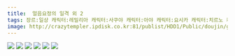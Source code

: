 ```yaml
---
title:  얼음요정의 일격 외 2
tags: 장르:일상 캐릭터:레밀리아 캐릭터:사쿠야 캐릭터:아야 캐릭터:요시카 캐릭터:치르노 캐릭터:코가사 캐릭터:파츄리 もや造 동방_웹코믹
image: http://crazytempler.ipdisk.co.kr:81/publist/HDD1/Public/doujin/ghap/5560/001.jpg
---
```

<img src="http://crazytempler.ipdisk.co.kr:81/publist/HDD1/Public/doujin/ghap/5560/001.jpg">
<img src="http://crazytempler.ipdisk.co.kr:81/publist/HDD1/Public/doujin/ghap/5560/002.jpg">
<img src="http://crazytempler.ipdisk.co.kr:81/publist/HDD1/Public/doujin/ghap/5560/003.jpg">
<img src="http://crazytempler.ipdisk.co.kr:81/publist/HDD1/Public/doujin/ghap/5560/004.jpg">
<img src="http://crazytempler.ipdisk.co.kr:81/publist/HDD1/Public/doujin/ghap/5560/005.jpg">
<img src="http://crazytempler.ipdisk.co.kr:81/publist/HDD1/Public/doujin/ghap/5560/006.jpg">
